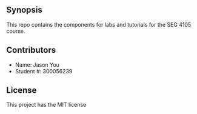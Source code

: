 ## Synopsis
This repo contains the components for labs and tutorials for the SEG 4105 course.

## Contributors
- Name: Jason You
- Student #: 300056239

## License
This project has the MIT license
